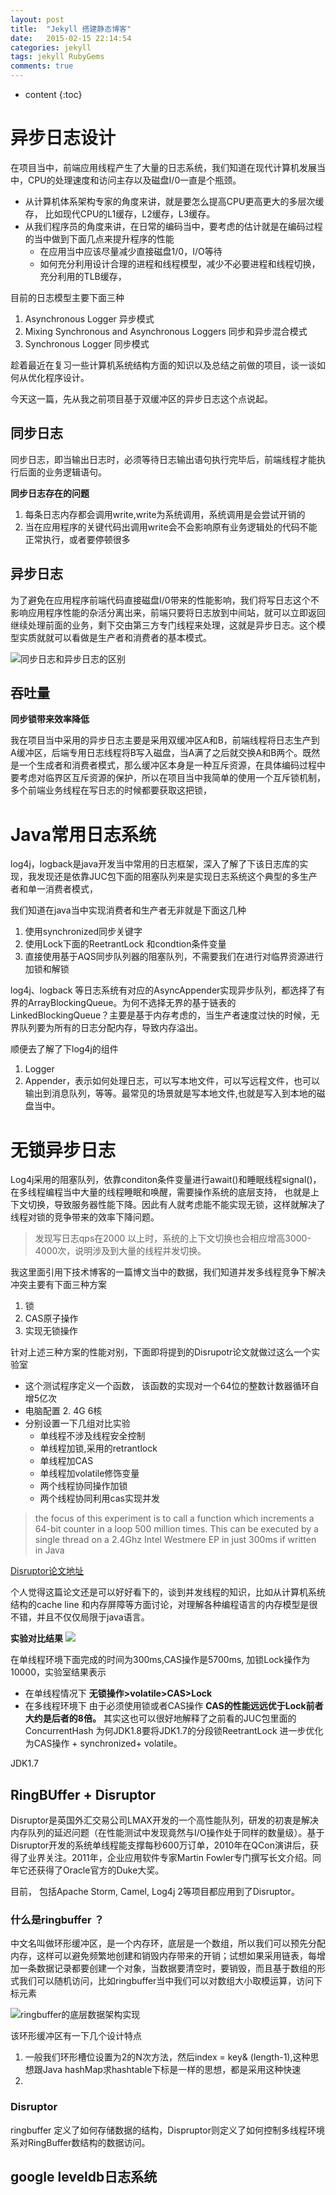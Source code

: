 ```yaml
---
layout: post
title:  "Jekyll 搭建静态博客"
date:   2015-02-15 22:14:54
categories: jekyll
tags: jekyll RubyGems
comments: true
---
```


* content
{:toc}



# 异步日志设计
在项目当中，前端应用线程产生了大量的日志系统，我们知道在现代计算机发展当中，CPU的处理速度和访问主存以及磁盘I/0一直是个瓶颈。
- 从计算机体系架构专家的角度来讲，就是要怎么提高CPU更高更大的多层次缓存， 比如现代CPU的L1缓存，L2缓存，L3缓存。
- 从我们程序员的角度来讲，在日常的编码当中，要考虑的估计就是在编码过程的当中做到下面几点来提升程序的性能
    - 在应用当中应该尽量减少直接磁盘1/0，I/O等待
    - 如何充分利用设计合理的进程和线程模型，减少不必要进程和线程切换，充分利用的TLB缓存，

目前的日志模型主要下面三种

1. Asynchronous Logger 异步模式
2. Mixing Synchronous and Asynchronous Loggers 同步和异步混合模式
3.  Synchronous Logger 同步模式

趁着最近在复习一些计算机系统结构方面的知识以及总结之前做的项目，谈一谈如何从优化程序设计。

今天这一篇，先从我之前项目基于双缓冲区的异步日志这个点说起。

## 同步日志
同步日志，即当输出日志时，必须等待日志输出语句执行完毕后，前端线程才能执行后面的业务逻辑语句。


**同步日志存在的问题**

1. 每条日志内存都会调用write,write为系统调用，系统调用是会尝试开销的
2. 当在应用程序的关键代码出调用write会不会影响原有业务逻辑处的代码不能正常执行，或者要停顿很多

## 异步日志
为了避免在应用程序前端代码直接磁盘I/0带来的性能影响，我们将写日志这个不影响应用程序性能的杂活分离出来，前端只要将日志放到中间站，就可以立即返回继续处理前面的业务，剩下交由第三方专门线程来处理，这就是异步日志。这个模型实质就就可以看做是生产者和消费者的基本模式。

![同步日志和异步日志的区别](https://github.com/wabc1994/wabc1994.github.io/blob/master/img/myinnodb/%E5%BC%82%E6%AD%A5%E6%97%A5%E5%BF%97.png)




## 吞吐量

**同步锁带来效率降低**

我在项目当中采用的异步日志主要是采用双缓冲区A和B，前端线程将日志生产到A缓冲区，后端专用日志线程将B写入磁盘，当A满了之后就交换A和B两个。既然是一个生成者和消费者模式，那么缓冲区本身是一种互斥资源，在具体编码过程中要考虑对临界区互斥资源的保护，所以在项目当中我简单的使用一个互斥锁机制，多个前端业务线程在写日志的时候都要获取这把锁，

# Java常用日志系统
log4j，logback是java开发当中常用的日志框架，深入了解了下该日志库的实现，我发现还是依靠JUC包下面的阻塞队列来是实现日志系统这个典型的多生产者和单一消费者模式，

我们知道在java当中实现消费者和生产者无非就是下面这几种
1. 使用synchronized同步关键字
2. 使用Lock下面的ReetrantLock 和condtion条件变量
3. 直接使用基于AQS同步队列器的阻塞队列，不需要我们在进行对临界资源进行加锁和解锁

log4j、logback 等日志系统有对应的AsyncAppender实现异步队列，都选择了有界的ArrayBlockingQueue。为何不选择无界的基于链表的LinkedBlockingQueue？主要是基于内存考虑的，当生产者速度过快的时候，无界队列要为所有的日志分配内存，导致内存溢出。

顺便去了解了下log4j的组件

1. Logger
2. Appender，表示如何处理日志，可以写本地文件，可以写远程文件，也可以输出到消息队列，等等。最常见的场景就是写本地文件,也就是写入到本地的磁盘当中。


# 无锁异步日志

Log4j采用的阻塞队列，依靠conditon条件变量进行await()和睡眠线程signal()，在多线程编程当中大量的线程睡眠和唤醒，需要操作系统的底层支持，
也就是上下文切换，导致服务器性能下降。因此有人就考虑能不能实现无锁，这样就解决了线程对锁的竞争带来的效率下降问题。



>发现写日志qps在2000 以上时，系统的上下文切换也会相应增高3000-4000次，说明涉及到大量的线程并发切换。

我这里面引用下技术博客的一篇博文当中的数据，我们知道并发多线程竞争下解决冲突主要有下面三种方案
1. 锁
2. CAS原子操作
3. 实现无锁操作

针对上述三种方案的性能对别，下面即将提到的Disrupotr论文就做过这么一个实验室
- 这个测试程序定义一个函数， 该函数的实现对一个64位的整数计数器循环自增5亿次
- 电脑配置 2. 4G 6核
- 分别设置一下几组对比实验
    - 单线程不涉及线程安全控制
    - 单线程加锁,采用的retrantlock 
    - 单线程加CAS
    - 单线程加volatile修饰变量
    - 两个线程协同操作加锁
    - 两个线程协同利用cas实现并发
  
>the focus of this experiment is to call a function which increments a 64-bit counter in a loop 500 million times. This can be executed by a single thread on a 2.4Ghz Intel Westmere EP in just 300ms if written in Java
  

[Disruptor论文地址](https://lmax-exchange.github.io/disruptor/files/Disruptor-1.0.pdf)

个人觉得这篇论文还是可以好好看下的，谈到并发线程的知识，比如从计算机系统结构的cache line 和内存屏障等方面讨论，对理解各种编程语言的内存模型是很不错，并且不仅仅局限于java语言。

**实验对比结果**
![](https://github.com/wabc1994/wabc1994.github.io/blob/master/img/myinnodb/DisMethod.png)


在单线程环境下面完成的时间为300ms,CAS操作是5700ms, 加锁Lock操作为10000，实验室结果表示


- 在单线程情况下 **无锁操作>volatile>CAS>Lock** 
- 在多线程环境下 由于必须使用锁或者CAS操作  **CAS的性能远远优于Lock前者大约是后者的8倍。** 其实这也可以很好地解释了之前看的JUC包里面的ConcurrentHash 为何JDK1.8要将JDK1.7的分段锁ReetrantLock 进一步优化为CAS操作 + synchronized+ volatile。

JDK1.7




## RingBUffer + Disruptor
Disruptor是英国外汇交易公司LMAX开发的一个高性能队列，研发的初衷是解决内存队列的延迟问题（在性能测试中发现竟然与I/O操作处于同样的数量级）。基于Disruptor开发的系统单线程能支撑每秒600万订单，2010年在QCon演讲后，获得了业界关注。2011年，企业应用软件专家Martin Fowler专门撰写长文介绍。同年它还获得了Oracle官方的Duke大奖。

目前， 包括Apache Storm, Camel, Log4j 2等项目都应用到了Disruptor。


### 什么是ringbuffer ？
中文名叫做环形缓冲区，是一个内存环，底层是一个数组，所以我们可以预先分配内存，这样可以避免频繁地创建和销毁内存带来的开销；试想如果采用链表，每增加一条数据记录都要创建一个对象，当数据要清空时，要销毁，而且基于数组的形式我们可以随机访问，比如ringbuffer当中我们可以对数组大小取模运算，访问下标元素


![ringbuffer的底层数据架构实现](https://github.com/wabc1994/wabc1994.github.io/blob/master/img/myinnodb/RingBuffer.png)

该环形缓冲区有一下几个设计特点

1. 一般我们环形槽位设置为2的N次方法，然后index = key& (length-1),这种思想跟Java hashMap求hashtable下标是一样的思想，都是采用这种快速
2. 

### Disruptor

ringbuffer 定义了如何存储数据的结构，Dispruptor则定义了如何控制多线程环境系对RingBuffer数结构的数据访问。

## google leveldb日志系统



